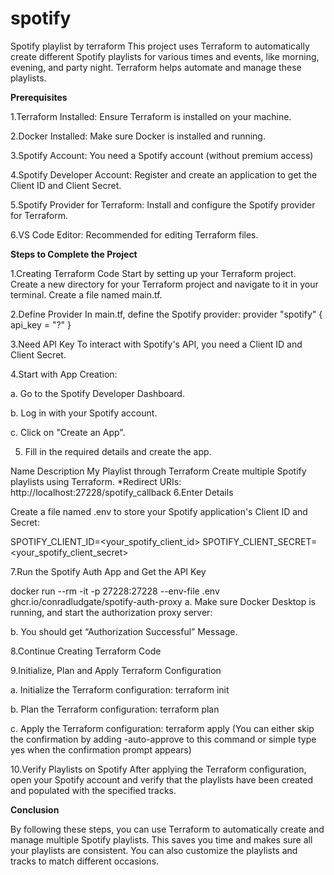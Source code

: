 # spotify
Spotify playlist by terraform
This project uses Terraform to automatically create different Spotify playlists for various times and events, like morning, evening, and party night. Terraform helps automate and manage these playlists.

**Prerequisites**

1.Terraform Installed: Ensure Terraform is installed on your machine.

2.Docker Installed: Make sure Docker is installed and running.

3.Spotify Account: You need a Spotify account (without premium access)

4.Spotify Developer Account: Register and create an application to get the Client ID and Client Secret.

5.Spotify Provider for Terraform: Install and configure the Spotify provider for Terraform.

6.VS Code Editor: Recommended for editing Terraform files.

**Steps to Complete the Project**

1.Creating Terraform Code Start by setting up your Terraform project. Create a new directory for your Terraform project and navigate to it in your terminal. Create a file named main.tf.

2.Define Provider In main.tf, define the Spotify provider: provider "spotify" { api_key = "?" }

3.Need API Key To interact with Spotify's API, you need a Client ID and Client Secret.

4.Start with App Creation:

a. Go to the Spotify Developer Dashboard.

b. Log in with your Spotify account.

c. Click on "Create an App".

5. Fill in the required details and create the app.

Name	                           Description
My Playlist through Terraform  	 Create multiple Spotify playlists using Terraform.
*Redirect URIs: http://localhost:27228/spotify_callback
6.Enter Details

Create a file named .env to store your Spotify application's Client ID and Secret:

SPOTIFY_CLIENT_ID=<your_spotify_client_id>
SPOTIFY_CLIENT_SECRET=<your_spotify_client_secret>

7.Run the Spotify Auth App and Get the API Key

docker run --rm -it -p 27228:27228 --env-file .env ghcr.io/conradludgate/spotify-auth-proxy
a. Make sure Docker Desktop is running, and start the authorization proxy server:

b. You should get “Authorization Successful” Message.

8.Continue Creating Terraform Code

9.Initialize, Plan and Apply Terraform Configuration

a. Initialize the Terraform configuration: terraform init

b. Plan the Terraform configuration: terraform plan

c. Apply the Terraform configuration: terraform apply (You can either skip the confirmation by adding -auto-approve to this command or simple type yes when the confirmation prompt appears)

10.Verify Playlists on Spotify
After applying the Terraform configuration, open your Spotify account and verify that the playlists have been created and populated with the specified tracks.

**Conclusion**

By following these steps, you can use Terraform to automatically create and manage multiple Spotify playlists. This saves you time and makes sure all your playlists are consistent. You can also customize the playlists and tracks to match different occasions.
